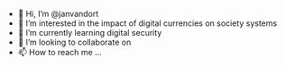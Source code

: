 - 👋 Hi, I’m @janvandort
- 👀 I’m interested in the impact of digital currencies on society systems
- 🌱 I’m currently learning digital security
- 💞️ I’m looking to collaborate on 
- 📫 How to reach me ...

<!---
janvandort/janvandort is a ✨ special ✨ repository because its `README.md` (this file) appears on your GitHub profile.
You can click the Preview link to take a look at your changes.
--->
